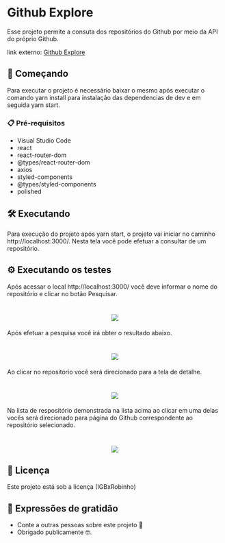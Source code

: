 # Github Explore

Esse projeto permite a consuta dos repositórios do Github por meio da API do próprio Github.

link externo: <a href="slimy-jewel.surge.sh" target="_blank">Github Explore</a>

## 🚀 Começando

Para executar o projeto é necessário baixar o mesmo após executar o comando yarn install para instalação das dependencias de dev e em seguida yarn start.

### 📋 Pré-requisitos

* Visual Studio Code
* react
* react-router-dom
* @types/react-router-dom
* axios
* styled-components
* @types/styled-components
* polished

## 🛠️ Executando 
Para execução do projeto após yarn start, o projeto vai iniciar no caminho http://localhost:3000/. Nesta tela você pode efetuar a consultar de um repositório.
 
  
## ⚙️ Executando os testes

Após acessar o local http://localhost:3000/ você deve informar o nome do repositório e clicar no botão Pesquisar.
<h1 align="center">
    <img src="https://user-images.githubusercontent.com/14117524/114806500-40e1a500-9d7b-11eb-9e8e-078c0ac8aa1c.png">
</h1>

Após efetuar a pesquisa você irá obter o resultado abaixo.
<h1 align="center">
    <img src="https://user-images.githubusercontent.com/14117524/114807051-1e03c080-9d7c-11eb-817b-03ea4c00e02b.png">
</h1>


Ao clicar no repositório você será direcionado para a tela de detalhe.
<h1 align="center">
    <img src="https://user-images.githubusercontent.com/14117524/114807231-720ea500-9d7c-11eb-9ac5-8238f0c90e1f.png">
</h1>

Na lista de respositório demonstrada na lista acima ao clicar em uma delas vocês será direcionado para página do Github correspondente ao repositório selecionado.
<h1 align="center">
    <img src="https://user-images.githubusercontent.com/14117524/114807728-4d66fd00-9d7d-11eb-838c-402db9863ef3.png">
</h1>

## 📄 Licença

Este projeto está sob a licença (IGBxRobinho)

## 🎁 Expressões de gratidão

* Conte a outras pessoas sobre este projeto 📢
* Obrigado publicamente 🤓.


